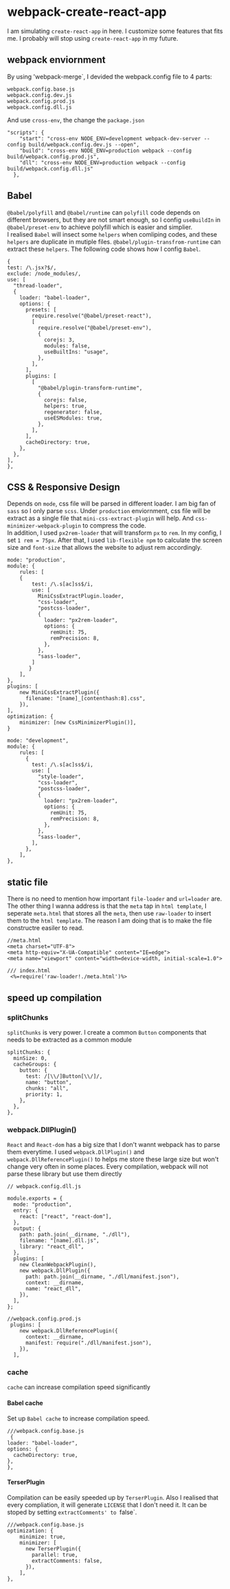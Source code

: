 # webpack-create-react-app
I am simulating `create-react-app` in here. I customize some features that fits me. I probably will stop using `create-react-app` in my future.

## webpack enviornment
By using 'webpack-merge`, I devided the webpack.config file to 4 parts: 
```
webpack.config.base.js
webpack.config.dev.js
webpack.config.prod.js
webpack.config.dll.js
```
And use `cross-env`, the change the `package.json`
```
"scripts": {
    "start": "cross-env NODE_ENV=development webpack-dev-server --config build/webpack.config.dev.js --open",
    "build": "cross-env NODE_ENV=production webpack --config build/webpack.config.prod.js",
    "dll": "cross-env NODE_ENV=production webpack --config build/webpack.config.dll.js"
  },
```

## Babel
`@babel/polyfill` and `@babel/runtime` can `polyfill` code depends on different browsers, but they are not smart enough, so I config `useBuildIn` in `@babel/preset-env` to achieve polyfill which is easier and simplier.  
I realised `Babel` will insect some `helpers` when comliping codes, and these `helpers` are duplicate in mutiple files. `@babel/plugin-transfrom-runtime` can extract these `helpers`.
The following code shows how I config `Babel`.
```
{
test: /\.jsx?$/,
exclude: /node_modules/,
use: [
  "thread-loader",
  {
    loader: "babel-loader",
    options: {
      presets: [
        require.resolve("@babel/preset-react"),
        [
          require.resolve("@babel/preset-env"),
          {
            corejs: 3,
            modules: false,
            useBuiltIns: "usage",
          },
        ],
      ],
      plugins: [
        [
          "@babel/plugin-transform-runtime",
          {
            corejs: false,
            helpers: true,
            regenerator: false,
            useESModules: true,
          },
        ],
      ],
      cacheDirectory: true,
    },
  },
],
},
```
## CSS & Responsive Design
Depends on `mode`, css file will be parsed in different loader. I am big fan of `sass` so I only parse `scss`. Under `production` enviornment, css file will be extract as a single file that `mini-css-extract-plugin` will help. And `css-minimizer-webpack-plugin` to compress the code.  
In addition, I used `px2rem-loader` that will transform `px` to `rem`. In my config, I set `1 rem = 75px`. After that, I used `lib-flexible npm` to calculate the screen size and `font-size` that allows the website to adjust rem accordingly.

```
mode: "production',
module: {
    rules: [
    {
        test: /\.s[ac]ss$/i,
        use: [
          MiniCssExtractPlugin.loader,
          "css-loader",
          "postcss-loader",
          {
            loader: "px2rem-loader",
            options: {
              remUnit: 75,
              remPrecision: 8,
            },
          },
          "sass-loader",
        ]
       }
    ],
},
plugins: [
    new MiniCssExtractPlugin({
      filename: "[name]_[contenthash:8].css",
    }),
],
optimization: {
    minimizer: [new CssMinimizerPlugin()],
}
```
```
mode: "development",
module: {
    rules: [
      {
        test: /\.s[ac]ss$/i,
        use: [
          "style-loader",
          "css-loader",
          "postcss-loader",
          {
            loader: "px2rem-loader",
            options: {
              remUnit: 75,
              remPrecision: 8,
            },
          },
          "sass-loader",
        ],
      },
    ],
},
```
## static file
There is no need to mention how important `file-loader` and `url=loader` are. The other thing I wanna address is that the `meta` tap in `html template`, I seperate `meta.html` that stores all the `meta`, then use `raw-loader` to insert them to the `html template`. The reason I am doing that is to make the file constructre easiler to read.
```
//meta.html
<meta charset="UTF-8">
<meta http-equiv="X-UA-Compatible" content="IE=edge">
<meta name="viewport" content="width=device-width, initial-scale=1.0">

/// index.html
 <%=require('raw-loader!./meta.html')%>
```
## speed up compilation
### splitChunks
`splitChunks` is very power. I create a common `Button` components that needs to be extracted as a common module
```
splitChunks: {
  minSize: 0,
  cacheGroups: {
    button: {
      test: /[\\/]Button[\\/]/,
      name: "button",
      chunks: "all",
      priority: 1,
    },
  },
},
```
### webpack.DllPlugin()
`React` and `React-dom` has a big size that I don't wannt webpack has to parse them everytime. I used `webpack.DllPlugin()` and `webpack.DllReferencePlugin()` to helps me store these large size but won't change very often in some places. Every compilation, webpack will not parse these library but use them directly
```
// webpack.config.dll.js

module.exports = {
  mode: "production",
  entry: {
    react: ["react", "react-dom"],
  },
  output: {
    path: path.join(__dirname, "./dll"),
    filename: "[name].dll.js",
    library: "react_dll",
  },
  plugins: [
    new CleanWebpackPlugin(),
    new webpack.DllPlugin({
      path: path.join(__dirname, "./dll/manifest.json"),
      context: __dirname,
      name: "react_dll",
    }),
  ],
};
```
```
//webpack.config.prod.js
 plugins: [
    new webpack.DllReferencePlugin({
      context: __dirname,
      manifest: require("./dll/manifest.json"),
    }),
  ],
```
### cache
`cache` can increase compilation speed significantly
#### Babel cache
Set up `Babel cache` to increase compilation speed.
```
///webpack.config.base.js
 {
loader: "babel-loader",
options: {
  cacheDirectory: true,
},
},
```
#### TerserPlugin
Compilation can be easily speeded up by `TerserPlugin`. Also I realised that every compliation, it will generate `LICENSE` that I don't need it. It can be stoped by setting `extractComments' to `false`.
```
///webpack.config.base.js
optimization: {
    minimize: true,
    minimizer: [
      new TerserPlugin({
        parallel: true,
        extractComments: false,
      }),
    ],
},
```
